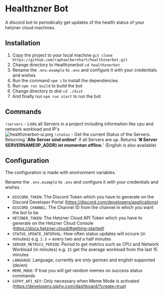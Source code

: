 # Healthzner Bot
A discord bot to periodically get updates of the health status of your hetzner cloud machines.

## Installation
1. Copy the project to your local machine `git clone https://github.com/raphaelbernhart/healthznerbot.git`
2. Change directory to Healthznerbot `cd healthznerbot`
3. Rename the `.env.example` to `.env` and configure it with your credentials and wishes
4. Run the command `npm i` to install the dependencies
5. Run `npm run build` to build the bot
6. Change directory to dist `cd ./dist`
7. And finally run `npm run start` to run the bot

## Commands
`!servers` - Lists all Servers in a project including information like cpu and network workload and IP's</br>
![healthznerbot-ui.png](https://assets.raphaelbernhart.at/images/healthznerbot/healthznerbot-ui.png)
`!status` - Get the current Status of the Servers. Returning '**Alle Server sind online!**' if all Servers are up. Returns '**:x: Server SERVERNAME(IP_ADDR) ist momentan offline.**' (English is also available)

## Configuration
The configuration is made with environment variables.

Rename the `.env.example` to `.env` and configure it with your credentials and wishes

- `DISCORD_TOKEN`: The Discord Token which you have to generate on the Discord Developer Portal (https://discord.com/developers/applications)
- `DISCORD_CHANNEL`: The Channel ID from the channel in which you want the bot to be
- `HETZNER_TOKEN`: The Hetzner Cloud API Token which you have to generate on the Hetzner Cloud Console (https://docs.hetzner.cloud/#getting-started)
- `STATUS_UPDATE_INTERVAL`: How often status updates will occure (in minutes) e.g. `2.5` = every two and a half minutes
- `SERVER_METRICS_PERIOD`: Period to get metrics such as CPU and Network Workload (in minutes) e.g. `15` get the average workload from the last 15 minutes
- `LANGUAGE`: Language, currently are only german and english supported (de/en)
- `MEME_MODE`: If true you will get random memes on success status commands
- `GIPHY_API_KEY`: Only necessary when Meme Mode is activated (https://developers.giphy.com/dashboard/?create=true)
